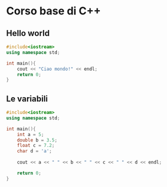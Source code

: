 # Corso base di C++

## Hello world

```cpp
#include<iostream>
using namespace std;

int main(){
    cout << "Ciao mondo!" << endl;
    return 0;
}
```
## Le variabili
```cpp
#include<iostream>
using namespace std;

int main(){
    int a = 5;
    double b = 3.5;
    float c = 7.2;
    char d = 'a';
    
    cout << a << " " << b << " " << c << " " << d << endl;

    return 0;
}
```
